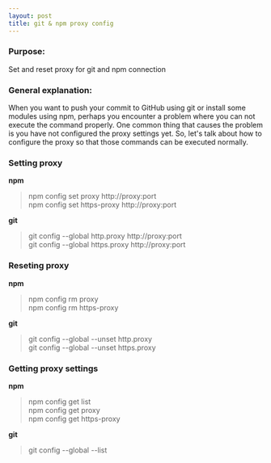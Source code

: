 ```yaml
---
layout: post
title: git & npm proxy config
---
```


### Purpose:

Set and reset proxy for git and npm connection

### General explanation:

When you want to push your commit to GitHub using git or install some modules using npm, perhaps you encounter a problem where you can not execute the command properly. One common thing that causes the problem is you have not configured the proxy settings yet. So, let's talk about how to configure the proxy so that those commands can be executed normally.

### Setting proxy

**npm**<br />
> npm config set proxy http://proxy:port<br />
> npm config set https-proxy http://proxy:port<br />

**git**<br />
> git config --global http.proxy http://proxy:port<br />
> git config --global https.proxy http://proxy:port<br />

### Reseting proxy

**npm**<br />
> npm config rm proxy<br />
> npm config rm https-proxy<br />

**git**<br />
> git config --global --unset http.proxy<br />
> git config --global --unset https.proxy<br />

### Getting proxy settings

**npm**<br />
> npm config get list<br />
> npm config get proxy<br />
> npm config get https-proxy<br />

**git**<br />
> git config --global --list<br /> 